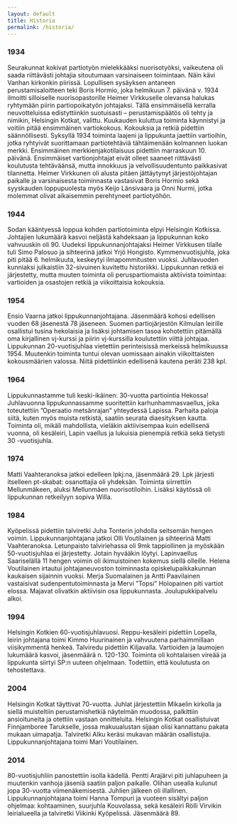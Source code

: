 ```yaml
---
layout: default
title: Historia
permalink: /historia/
---
```

### 1934
Seurakunnat kokivat partiotyön mielekkääksi nuorisotyöksi, vaikeutena oli saada riittävästi johtajia sitoutumaan varsinaiseen toimintaan. Näin kävi Vanhan kirkonkin piirissä. Lopullisen sysäyksen antaneen perustamisaloitteen teki Boris Hormio, joka helmikuun 7. päivänä v. 1934 ilmoitti silloiselle nuorisopastorille Heimer Virkkuselle olevansa halukas ryhtymään piirin partiopoikatyön johtajaksi. Tällä ensimmäisellä kerralla neuvotteluissa edistyttiinkin suotuisasti – perustamispäätös oli tehty ja nimikin, Helsingin Kotkat, valittu. Kuukauden kuluttua toiminta käynnistyi ja voitiin pitää ensimmäinen vartiokokous. Kokouksia ja retkiä pidettiin säännöllisesti. Syksyllä 1934 toiminta laajeni ja lippukunta jaettiin vartioihin, jotka ryhtyivät suorittamaan partiotehtäviä tähtäimenään kolmannen luokan merkki. Ensimmäinen merkkienjakotilaisuus pidettiin marraskuun 10. päivänä. Ensimmäiset vartionjohtajat eivät olleet saaneet riittävästi koulutusta tehtäväänsä, mutta innokkuus ja velvollisuudentunto paikkasivat tilannetta. Heimer Virkkunen oli alusta pitäen jättäytynyt järjestöjohtajan paikalle ja varsinaisesta toiminnasta vastasivat Boris Hormio sekä syyskauden loppupuolesta myös Keijo Länsivaara ja Onni Nurmi, jotka molemmat olivat aikaisemmin perehtyneet partiotyöhön.
 
### 1944
Sodan kääntyessä loppua kohden partiotoiminta elpyi Helsingin Kotkissa. Johtajien lukumäärä kasvoi neljästä kahdeksaan ja lippukunnan koko vahvuuskin oli 90. Uudeksi lippukunnanjohtajaksi Heimer Virkkusen tilalle tuli Simo Palosuo ja sihteerinä jatkoi Yrjö Hongisto. Kymmenvuotisjuhla, joka piti pitää 6. helmikuuta, keskeytyi ilmapommitusten vuoksi. Juhlavuoden kunniaksi julkaistiin 32-sivuinen kuvitettu historiikki. Lippukunnan retkiä ei järjestetty, mutta muuten toiminta oli peruspartiomaista aktiivista toimintaa: vartioiden ja osastojen retkiä ja viikoittaisia kokouksia.
 
### 1954
Ensio Vaarna jatkoi lippukunnanjohtajana. Jäsenmäärä kohosi edellisen vuoden 68 jäsenestä 78 jäseneen. Suomen partiojärjestön Kilmulan leirille osallistui tusina hekolaisia ja lisäksi johtamisen tasoa kohotettiin pitämällä oma kirjallinen vj-kurssi ja piirin vj-kurssilla koulutettiin viittä johtajaa. Lippukunnan 20-vuotisjuhlaa vietettiin perinteisissä merkeissä helmikuussa 1954. Muutenkin toiminta tuntui olevan uomissaan ainakin viikoittaisten kokousmäärien valossa. Niitä pidettiinkin edellisenä kautena peräti 238 kpl.
 
### 1964
Lippukunnastamme tuli keski-ikäinen: 30-vuotta partiointia Hekossa! Juhlavuonna lippukunnassamme suoritettiin karhunhammasvaellus, joka toteutettiin ”Operaatio metsänrajan” yhteydessä Lapissa. Parhaita paloja siitä, kuten myös muista retkistä, saatiin seurata diaesityksen kautta. Toiminta oli, mikäli mahdollista, vieläkin aktiivisempaa kuin edellisenä vuonna, oli kesäleiri, Lapin vaellus ja lukuisia pienempiä retkiä sekä tietysti 30 -vuotisjuhla.
 
### 1974
Matti Vaahteranoksa jatkoi edelleen lpkj:na, jäsenmäärä 29. Lpk järjesti itselleen pt-skabat: osanottajia oli yhdeksän. Toiminta siirrettiin Mellunmäkeen, aluksi Mellunmäen nuorisotiloihin. Lisäksi käytössä oli lippukunnan retkeilyyn sopiva Willa.
 
### 1984
Kyöpelissä pidettiin talviretki Juha Tonterin johdolla seitsemän hengen voimin. Lippukunnanjohtajana jatkoi Olli Voutilainen ja sihteerinä Matti Vaahteranoksa. Letunpaisto talviriehassa oli 9mk tappiollinen ja myöskään 50-vuotisjuhlaa ei järjestetty. Jotain hyvääkin löytyi. Lapinvaellus Saariselällä 11 hengen voimin oli ikimuistoinen kokemus siellä olleille. Helena Voutilainen irtautui johtajaneuvoston toiminnasta opiskelupaikkakunnan kaukaisen sijainnin vuoksi. Merja Suomalainen ja Antti Paavilainen vastaisivat sudenpentutoiminnasta ja Mervi ”Topsi” Holopainen piti vartiot elossa. Majavat olivatkin aktiivisin osa lippukunnasta. Joulupukkipalvelu alkoi.
 
### 1994
Helsingin Kotkien 60-vuotisjuhlavuosi. Reppu-kesäleiri pidettiin Lopella, leirin johtajana toimi Kimmo Huurinainen ja vahvuutena parhaimmillaan viisikymmentä henkeä. Talviredu pidettiin Kiljavalla. Vartioiden ja laumojen lukumäärä kasvoi, jäsenmäärä n. 120-130. Toiminta oli kohtalaisen vireää ja lippukunta siirtyi SP:n uuteen ohjelmaan. Todettiin, että koulutusta on tehostettava.
 
### 2004
Helsingin Kotkat täyttivat 70-vuotta. Juhlat järjestettiin Mikaelin kirkolla ja siellä muisteltiin perustamishetkiä näytelmän muodossa, palkittiin ansioituneita ja otettiin vastaan onnitteluita. Helsingin Kotkat osallistuivat Finnjamboree Tarukselle, jossa makuualustan sijaan olisi kannattanu pakata mukaan uimapatja. Talviretki Alku keräsi mukavan määrän osallistujia. Lippukunnanjohtajana toimi Mari Voutilainen.
 
### 2014
80-vuotisjuhliin panostettiin isolla kädellä. Pentti Arajärvi piti juhlapuheen ja muutenkin vanhoja jäseniä saatiin paljon paikalle. Olihan usealla kulunut jopa 30-vuotta viimenäkemisestä. Juhlien jälkeen oli illallinen. Lippukunnanjohtajana toimi Hanna Tompuri ja vuoteen sisältyi paljon ohjelmaa: kohtaaminen, suurjuhla Kouvolassa, sekä kesäleiri Rölli Virvikin leirialueella ja talviretki Viikinki Kyöpelissä. Jäsenmäärä 89.
